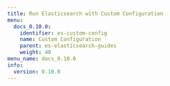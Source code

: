 ```yaml
---
title: Run Elasticsearch with Custom Configuration
menu:
  docs_0.10.0:
    identifier: es-custom-config
    name: Custom Configuration
    parent: es-elasticsearch-guides
    weight: 40
menu_name: docs_0.10.0
info:
  version: 0.10.0
---
```



